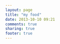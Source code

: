 ```yaml
---
layout: page
title: "my food"
date: 2013-10-10 09:21
comments: true
sharing: true
footer: true
---
```

